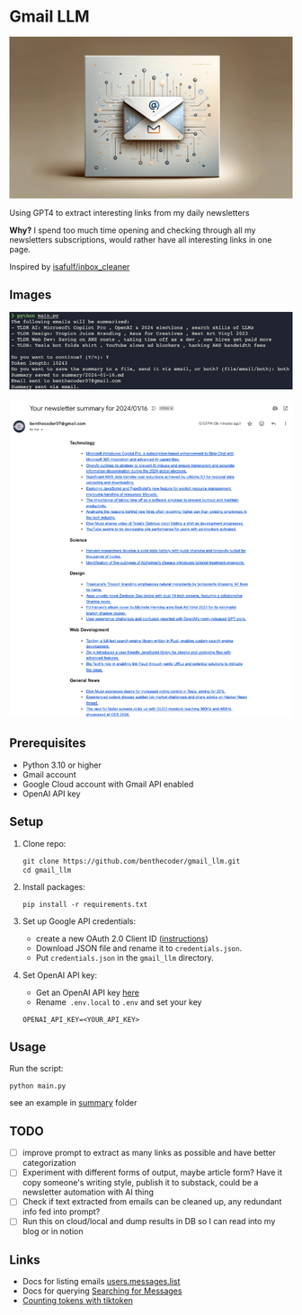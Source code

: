 # Gmail LLM

![cover](/images/cover.png)

Using GPT4 to extract interesting links from my daily newsletters

**Why?** I spend too much time opening and checking through all my newsletters subscriptions, would rather have all interesting links in one page.

Inspired by [isafulf/inbox_cleaner](https://github.com/isafulf/inbox_cleaner)

## Images

![cli](/images/cli.png)

![email sample](/images/email.png)

## Prerequisites

- Python 3.10 or higher
- Gmail account
- Google Cloud account with Gmail API enabled
- OpenAI API key

## Setup

1. Clone repo:

   ```
   git clone https://github.com/benthecoder/gmail_llm.git
   cd gmail_llm
   ```

2. Install packages:

   ```
   pip install -r requirements.txt
   ```

3. Set up Google API credentials:

   - create a new OAuth 2.0 Client ID ([instructions](https://developers.google.com/workspace/guides/create-credentials))
   - Download JSON file and rename it to `credentials.json`.
   - Put `credentials.json` in the `gmail_llm` directory.

4. Set OpenAI API key:

   - Get an OpenAI API key [here](https://platform.openai.com/api-keys)
   - Rename` .env.local` to `.env` and set your key

   ```
   OPENAI_API_KEY=<YOUR_API_KEY>
   ```

## Usage

Run the script:

```
python main.py
```

see an example in [summary](summary/2023-12-04.md) folder

## TODO

- [ ] improve prompt to extract as many links as possible and have better categorization
- [ ] Experiment with different forms of output, maybe article form? Have it copy someone's writing style, publish it to substack, could be a newsletter automation with AI thing
- [ ] Check if text extracted from emails can be cleaned up, any redundant info fed into prompt?
- [ ] Run this on cloud/local and dump results in DB so I can read into my blog or in notion

## Links

- Docs for listing emails [users.messages.list](https://developers.google.com/gmail/api/reference/rest/v1/users.messages/list)
- Docs for querying [Searching for Messages](https://developers.google.com/gmail/api/guides/filtering)
- [Counting tokens with tiktoken](https://github.com/openai/openai-cookbook/blob/main/examples/How_to_count_tokens_with_tiktoken.ipynb)
